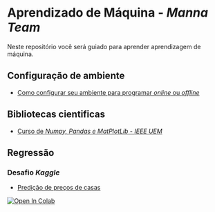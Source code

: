 # Aprendizado de Máquina - _Manna Team_

Neste repositório você será guiado para aprender aprendizagem de máquina.

## Configuração de ambiente

* [Como configurar seu ambiente para programar _online_ ou _offline_](https://github.com/mannalab/MachineLearning/tree/main/Ambiente%20de%20trabalho)

## Bibliotecas cientificas

* [Curso de _Numpy, Pandas e MatPlotLib_ - _IEEE UEM_](https://colab.research.google.com/drive/1NaddyWAeJwOo0iFFbLYL2u64J9PD9dRJ?usp=sharing)

## Regressão

### Desafio _Kaggle_

* [Predição de preços de casas](https://www.kaggle.com/c/house-prices-advanced-regression-techniques)

[![Open In Colab](https://colab.research.google.com/assets/colab-badge.svg)](https://colab.research.google.com/drive/1EOKP1UJ1ZAVzjUIaUP6t61dE84sJj3nO?usp=sharing)
